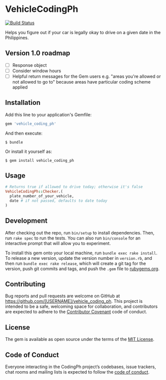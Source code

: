 # VehicleCodingPh

[![Build Status](https://travis-ci.org/MarkFChavez/vehicle_coding_ph-ruby.svg?branch=master)](https://travis-ci.org/MarkFChavez/vehicle_coding_ph-ruby)

Helps you figure out if your car is legally okay to drive on a given date in the Philippines.

## Version 1.0 roadmap

- [ ] Response object
- [ ] Consider window hours
- [ ] Helpful return messages for the Gem users e.g. "areas you're allowed or
  not allowed to go to" because areas have particular coding scheme applied

## Installation

Add this line to your application's Gemfile:

```ruby
gem 'vehicle_coding_ph'
```

And then execute:

    $ bundle

Or install it yourself as:

    $ gem install vehicle_coding_ph

## Usage

```ruby
# Returns true if allowed to drive today; otherwise it's false
VehicleCodingPh::Checker.(
  plate_number_of_your_vehicle, 
  date # if not passed, defaults to date today
)
```

## Development

After checking out the repo, run `bin/setup` to install dependencies. Then, run `rake spec` to run the tests. You can also run `bin/console` for an interactive prompt that will allow you to experiment.

To install this gem onto your local machine, run `bundle exec rake install`. To release a new version, update the version number in `version.rb`, and then run `bundle exec rake release`, which will create a git tag for the version, push git commits and tags, and push the `.gem` file to [rubygems.org](https://rubygems.org).

## Contributing

Bug reports and pull requests are welcome on GitHub at https://github.com/[USERNAME]/vehicle_coding_ph. This project is intended to be a safe, welcoming space for collaboration, and contributors are expected to adhere to the [Contributor Covenant](http://contributor-covenant.org) code of conduct.

## License

The gem is available as open source under the terms of the [MIT License](https://opensource.org/licenses/MIT).

## Code of Conduct

Everyone interacting in the CodingPh project’s codebases, issue trackers, chat rooms and mailing lists is expected to follow the [code of conduct](https://github.com/[USERNAME]/vehicle_coding_ph/blob/master/CODE_OF_CONDUCT.md).
